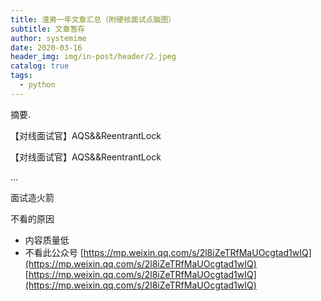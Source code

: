 ```yaml
---
title: 渣男一年文章汇总（附硬核面试点脑图）
subtitle: 文章暂存
author: systemime
date: 2020-03-16
header_img: img/in-post/header/2.jpeg
catalog: true
tags:
  - python
---
```

摘要.

<!-- more -->
【对线面试官】AQS&&ReentrantLock

【对线面试官】AQS&&ReentrantLock

...

面试造火箭

不看的原因

-   内容质量低
-   不看此公众号 
    [https://mp.weixin.qq.com/s/2l8iZeTRfMaUOcgtad1wIQ](https://mp.weixin.qq.com/s/2l8iZeTRfMaUOcgtad1wIQ) 
    [https://mp.weixin.qq.com/s/2l8iZeTRfMaUOcgtad1wIQ](https://mp.weixin.qq.com/s/2l8iZeTRfMaUOcgtad1wIQ)
